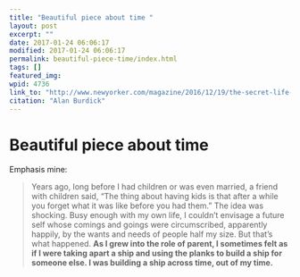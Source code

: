 ```yaml
---
title: "Beautiful piece about time "
layout: post
excerpt: ""
date: 2017-01-24 06:06:17
modified: 2017-01-24 06:06:17
permalink: beautiful-piece-time/index.html
tags: []
featured_img:
wpid: 4736
link_to: "http://www.newyorker.com/magazine/2016/12/19/the-secret-life-of-time"
citation: "Alan Burdick"
---
```


# Beautiful piece about time 

Emphasis mine:

> Years ago, long before I had children or was even married, a friend with children said, “The thing about having kids is that after a while you forget what it was like before you had them.” The idea was shocking. Busy enough with my own life, I couldn’t envisage a future self whose comings and goings were circumscribed, apparently happily, by the wants and needs of people half my size. But that’s what happened. **As I grew into the role of parent, I sometimes felt as if I were taking apart a ship and using the planks to build a ship for someone else. I was building a ship across time, out of my time.**

